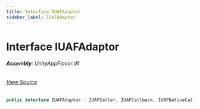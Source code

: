 ```yaml
---
title: Interface IUAFAdaptor
sidebar_label: IUAFAdaptor
---
```

# Interface IUAFAdaptor


###### **Assembly**: UnityAppFlavor.dll
###### [View Source](git@github.com:LiuOcean/UnityAppFlavor.git/blob/main/UnityAppFlavor/Assets/Runtime/Interfaces/IUAFAdaptor.cs#L4)
```csharp title="Declaration"
public interface IUAFAdaptor : IUAFCaller, IUAFCallback, IUAFNativeCallback
```
